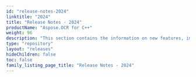 ```yaml
---
id: "release-notes-2024"
linktitle: "2024"
title: "Release Notes - 2024"
productName: "Aspose.OCR for C++"
weight: 96
description: "This section contains the information on new features, improvements and fixes in Aspose.OCR for C++ for the year 2024."
type: "repository"
layout: "releases"
hideChildren: false
toc: false
family_listing_page_title: "Release Notes - 2024"
---
```

